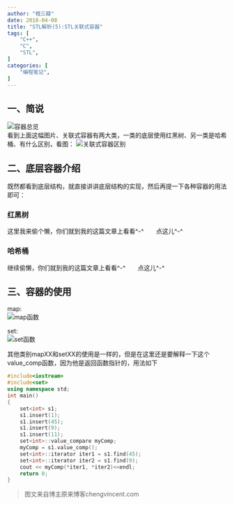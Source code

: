 ```yaml
---
author: "橙三瓣"
date: 2018-04-08
title: "STL解析(5):STL关联式容器"
tags: [
    "C++",
    "C",
    "STL",
]
categories: [
    "编程笔记",
]
---
```

## 一、简说  
![容器总览](https://chengsanban.github.io/image/STL-container/STL-allContainer.png)  
看到上面这幅图片、关联式容器有两大类，一类的底层使用红黑树、另一类是哈希桶、有什么区别，看图：
![关联式容器区别](https://chengsanban.github.io/image/STL-container/STL-linkContainer.png)  
## 二、底层容器介绍  
既然都看到底层结构，就直接讲讲底层结构的实现，然后再提一下各种容器的用法即可：
### 红黑树
这里我来偷个懒，你们就到我的这篇文章上看看^-^  点这儿^-^
### 哈希桶
继续偷懒，你们就到我的这篇文章上看看^-^  点这儿^-^
## 三、容器的使用
map:  
![map函数](https://chengsanban.github.io/image/STL-container/STL-mapFunction.png)  

set:  
![set函数](https://chengsanban.github.io/image/STL-container/STL-setFunction.png)    

其他类别mapXX和setXX的使用是一样的，但是在这里还是要解释一下这个value_comp函数，因为他是返回函数指针的，用法如下  
```C++
#include<iostream>
#include<set>
using namespace std;
int main()
{ 
    set<int> s1; 
    s1.insert(1); 
    s1.insert(45); 
    s1.insert(9); 
    s1.insert(11); 
    set<int>::value_compare myComp; 
    myComp = s1.value_comp(); 
    set<int>::iterator iter1 = s1.find(45); 
    set<int>::iterator iter2 = s1.find(9); 
    cout << myComp(*iter1, *iter2)<<endl; 
    return 0;
}
```  
> 图文来自博主原来博客chengvincent.com

